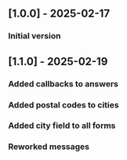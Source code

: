 ## [1.0.0] - 2025-02-17

### Initial version


## [1.1.0] - 2025-02-19

### Added callbacks to answers

### Added postal codes to cities

### Added city field to all forms

### Reworked messages
